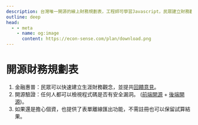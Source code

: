 ```yaml
---
description: 台灣唯一開源的線上財務規劃表，工程師可學習Javascript，民眾建立財務觀念，並提供回饋意見。
outline: deep
head:
  - - meta
    - name: og:image
      content: https://econ-sense.com/plan/download.png
---
```


# 開源財務規劃表

<!-- - 資訊安全：Google 將安全視為資料中心的根基，絕不怠慢。而且有領先業界的安全團隊在全球各地隨時待命，防護能力無與倫比，因此您可以安心將資料存放在 Google 資料中心。
- 金融專業：AFP 理財規劃顧問具有核心理財規劃知識及技巧，嚴格遵守職業道德規範，並熟悉國內市場發展與政策新知，能全面、客觀的分析客戶條件背景，並取得信任，進而提供國內民眾理財規劃專業服務。
- 源碼開放：任何人都可以檢視前端、後端程式碼是否有安全漏洞。如果還是會怕，也提供了資料匯出功能。 -->

<!-- 1. 台灣唯一<a href="https://zh.wikipedia.org/zh-tw/%E5%BC%80%E6%BA%90%E8%BD%AF%E4%BB%B6" target="_blank">開源</a>的線上財務規劃表。 -->
1. 金融惠普：民眾可以快速建立生涯財務觀念，並提共<a href="/calendar.html#聯絡en">回饋意見</a>。
2. 開源驗證：任何人都可以檢視程式碼是否有安全漏洞。 (<a href="https://github.com/Chuiantw1212/econ-sense-vitepress" target="_blank">前端開源</a> + <a href="https://github.com/Chuiantw1212/https://github.com/Chuiantw1212/econ-sense-ap-hyper-express" target="_blank">後端開源</a>)。
3. 如果還是擔心個資，也提供了表單離線匯出功能，不需註冊也可以保留試算結果。

<ClientOnly>
  <Calculator></Calculator>
</ClientOnly>

<script setup>
import Calculator from './components/calculator/index.vue'
</script>
